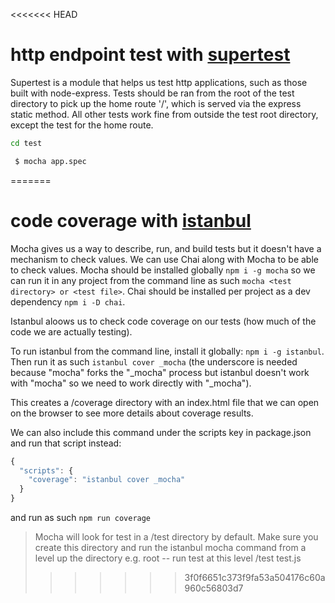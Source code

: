 <<<<<<< HEAD
# http endpoint test with  [supertest](https://github.com/visionmedia/supertest)

Supertest is a module that helps us test http applications, such as those built with node-express. Tests should be ran from the root of the test directory to pick up the home route '/', which is served via the express static method. All other tests work fine from outside the test root directory, except the test for the home route. 

```bash
cd test

 $ mocha app.spec 
```
=======
# code coverage with [istanbul](https://github.com/gotwarlost/istanbul)

Mocha gives us a way to describe, run, and build tests but it doesn't have a mechanism to check values. We can use Chai along with Mocha to be able to check values.
Mocha should be installed globally `npm i -g mocha` so we can run it in any project from the command line as such `mocha <test directory> or <test file>`. Chai should be installed per project as a dev dependency `npm i -D chai`.

Istanbul aloows us to check code coverage on our tests (how much of the code we are actually testing).

To run istanbul from the command line, install it globally: `npm i -g istanbul`.
Then run it as such `istanbul cover _mocha` (the underscore is needed because "mocha" forks the "_mocha" process but istanbul doesn't work with "mocha" so we need to work directly with "_mocha"). 

This creates a /coverage directory with an index.html file that we can open on the browser to see more details about coverage results.

We can also include this command under the scripts key in package.json and run that script instead:

```javascript
{
  "scripts": {
    "coverage": "istanbul cover _mocha"
  }
}
```

and run as such `npm run coverage`

> Mocha will look for test in a /test directory by default. Make sure you create this directory and run the istanbul mocha command from a level up the directory
e.g.
root -- run test at this level
  /test
    test.js
>>>>>>> 3f0f6651c373f9fa53a504176c60a960c56803d7
